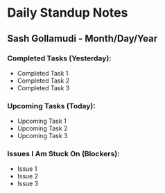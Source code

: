 # Daily Standup Notes
## Sash Gollamudi - Month/Day/Year

### Completed Tasks (Yesterday):
  * Completed Task 1
  * Completed Task 2
  * Completed Task 3
### Upcoming Tasks (Today):
  * Upcoming Task 1
  * Upcoming Task 2
  * Upcoming Task 3
### Issues I Am Stuck On (Blockers):
  * Issue 1
  * Issue 2
  * Issue 3

